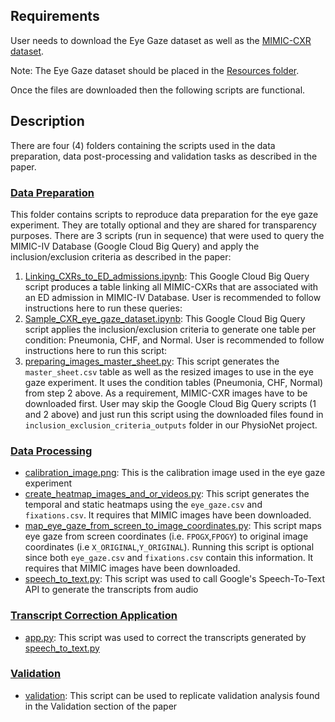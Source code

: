 
## Requirements
User needs to download the Eye Gaze dataset as well as the [MIMIC-CXR dataset](https://doi.org/10.13026/C2JT1Q). 

Note: The Eye Gaze dataset should be placed in the [Resources folder](../Resources). 

Once the files are downloaded then the following scripts are functional.

## Description
There are four (4) folders containing the scripts used in the data preparation, data post-processing and validation tasks as described in the paper.

### [Data Preparation](./DataPreparation)
This folder contains scripts to reproduce data preparation for the eye gaze experiment. They are totally optional and they are shared for transparency purposes. There are 3 scripts (run in sequence) that were used to query the MIMIC-IV Database (Google Cloud Big Query) and apply the inclusion/exclusion criteria as described in the paper:
1. [Linking_CXRs_to_ED_admissions.ipynb](DataPreparation/Linking_CXRs_to_ED_admissions.ipynb): This Google Cloud Big Query script produces a table linking all MIMIC-CXRs that are associated with an ED admission in MIMIC-IV Database. User is recommended to follow instructions here to run these queries:
2. [Sample_CXR_eye_gaze_dataset.ipynb](DataPreparation/Sample_CXR_eye_gaze_dataset.ipynb): This Google Cloud Big Query script applies the inclusion/exclusion criteria to generate one table per condition: Pneumonia, CHF, and Normal. User is recommended to follow instructions here to run this script: 
3. [preparing_images_master_sheet.py](DataPreparation/preparing_images_master_sheet.py): This script generates the `master_sheet.csv` table as well as the resized images to use in the eye gaze experiment. It uses the condition tables (Pneumonia, CHF, Normal) from step 2 above. As a requirement, MIMIC-CXR images have to be downloaded first. User may skip the Google Cloud Big Query scripts (1 and 2 above) and just run this script using the downloaded files found in `inclusion_exclusion_criteria_outputs` folder in our PhysioNet project. 

### [Data Processing](./DataPostProcessing)
- [calibration_image.png](./DataPostProcessing/calibration_image.png): This is the calibration image used in the eye gaze experiment
- [create_heatmap_images_and_or_videos.py](./DataPostProcessing/create_heatmap_images_and_or_videos.py): This script generates the temporal and static heatmaps using the `eye_gaze.csv` and `fixations.csv`. It requires that MIMIC images have been downloaded.
- [map_eye_gaze_from_screen_to_image_coordinates.py](./DataPostProcessing/map_eye_gaze_from_screen_to_image_coordinates.py): This script maps eye gaze from screen coordinates (i.e. `FPOGX`,`FPOGY`) to original image coordinates (i.e `X_ORIGINAL`,`Y_ORIGINAL`). Running this script is optional since both `eye_gaze.csv` and `fixations.csv` contain this information. It requires that MIMIC images have been downloaded.
- [speech_to_text.py](./DataPostProcessing/speech_to_text.py): This script was used to call Google's Speech-To-Text API to generate the transcripts from audio

### [Transcript Correction Application](./TranscriptCorrectionApplication)
- [app.py](./TranscriptCorrectionApplication/app.py): This script was used to correct the transcripts generated by [speech_to_text.py](./DataPostProcessing/speech_to_text.py)

### [Validation](./Validation)
- [validation](./Validation/validation.py): This script can be used to replicate validation analysis found in the Validation section of the paper
